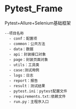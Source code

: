 # Pytest_Frame
Pytest+Allure+Selenium基础框架
```
--项目名称
  - conf：配置项
  - common：公共方法
  - data：数据
  - api：封装接口对象
  - page：封装页面对象
  - utils：工具类
  - case:测试用例
  - logs：日志
  - report：报告
  - result：测试结果	
  - pytest.ini：pytest配置文件
  - requirements.txt:依赖文件
  - run.py：主程序入口
```
